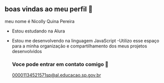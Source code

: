 ## boas vindas ao meu perfil 🖤

meu nome é Nicolly Quina Pereira 

- Estou estudando na Alura
- Estou me desenvolvendo na linguagem JavaScript
  -Utilizo esse espaço para a minha organização e compartilhamento dos meus projetos desenvolvidos

  ### Voce pode entrar em contato comigo 💌

  00001134521571sp@al.educacao.sp.gov.br
